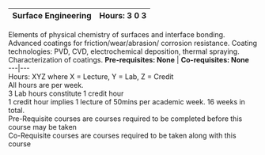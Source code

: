 **Surface Engineering** | **Hours: 3 0 3**  
---|---  
Elements of physical chemistry of surfaces and interface bonding. Advanced coatings for friction/wear/abrasion/ corrosion resistance. Coating technologies: PVD, CVD, electrochemical deposition, thermal spraying. Characterization of coatings.
**Pre-requisites: None** | **Co-requisites: None**  
---|---  
Hours: XYZ where X = Lecture, Y = Lab, Z = Credit  
All hours are per week.  
3 Lab hours constitute 1 credit hour  
1 credit hour implies 1 lecture of 50mins per academic week. 16 weeks in total.  
Pre-Requisite courses are courses required to be completed before this course may be taken  
Co-Requisite courses are courses required to be taken along with this course
